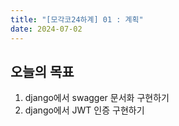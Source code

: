 ```yaml
---
title: "[모각코24하계] 01 : 계획"
date: 2024-07-02
---
```


## 오늘의 목표

1. django에서 swagger 문서화 구현하기
2. django에서 JWT 인증 구현하기
